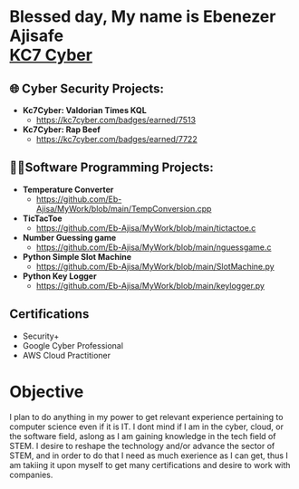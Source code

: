 <h1>Blessed day, My name is Ebenezer Ajisafe <br/><a href="www.linkedin.com/in/ebenezerajisafe

Linkedln</a>, <a href="https://kc7cyber.com/profile/EbenezerAjisafe">KC7 Cyber</a></h1>

<h2>🌐 Cyber Security Projects:</h2>

- <b>Kc7Cyber: Valdorian Times KQL</b>
  - https://kc7cyber.com/badges/earned/7513
- <b>Kc7Cyber: Rap Beef</b>
  - https://kc7cyber.com/badges/earned/7722
 
 <h2>👨‍💻Software Programming Projects: </h2>

- <b> Temperature Converter </b>
    - https://github.com/Eb-Ajisa/MyWork/blob/main/TempConversion.cpp
- <b> TicTacToe </b>
    - https://github.com/Eb-Ajisa/MyWork/blob/main/tictactoe.c
- <b> Number Guessing game </b>
    - https://github.com/Eb-Ajisa/MyWork/blob/main/nguessgame.c
- <b> Python Simple Slot Machine </b>
    - https://github.com/Eb-Ajisa/MyWork/blob/main/SlotMachine.py
- <b> Python Key Logger </b>
    - https://github.com/Eb-Ajisa/MyWork/blob/main/keylogger.py

<h2>Certifications</h2>

- Security+
- Google Cyber Professional
- AWS Cloud Practitioner
  
<h1>Objective</h1>
I plan to do anything in my power to get relevant experience pertaining to computer science even if it is IT. I dont mind if I am in the cyber, cloud, or the software field, aslong as I am gaining knowledge in the tech field of STEM. I desire to reshape the technology and/or advance the sector of STEM, and in order to do that I need as much exerience as I can get, thus I am takiing it upon myself to get many certifications and desire to work with companies.
